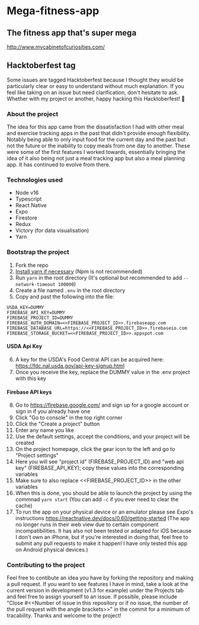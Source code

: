 # Mega-fitness-app
## The fitness app that's super mega
http://www.mycabinetofcuriosities.com/

## Hacktoberfest tag
Some issues are tagged Hacktoberfest because I thought they would be particularly clear or easy to understand without much explanation. If you feel like taking on an issue but need clarification, don't hesitate to ask. Whether with my project or another, happy hacking this Hacktoberfest! 🎃

### About the project
The idea for this app came from the dissatisfaction I had with other meal and exercise tracking apps in the past that didn't provide enough flexibility. Notably being able to only input food for the current day and the past but not the future or the inability to copy meals from one day to another. These were some of the first features I worked towards, essentially bringing the idea of it also being not just a meal tracking app but also a meal planning app. It has continued to evolve from there.

### Technologies used
* Node v16
* Typescript
* React Native
* Expo 
* Firestore
* Redux
* Victory (for data visualisation)
* Yarn

### Bootstrap the project
1. Fork the repo
2. [Install yarn if necessary](https://classic.yarnpkg.com/en/docs/install/) (Npm is not recommended)
3. Run ``yarn`` in the root directory (It's optional but recommended to add ``--network-timeout 100000``)
4. Create a file named ``.env`` in the root directory
5. Copy and past the following into the file: 
```
USDA_KEY=DUMMY
FIREBASE_API_KEY=DUMMY
FIREBASE_PROJECT_ID=DUMMY
FIREBASE_AUTH_DOMAIN=<<FIREBASE_PROJECT_ID>>.firebaseapp.com
FIREBASE_DATABASE_URL=https://<<FIREBASE_PROJECT_ID>>.firebaseio.com
FIREBASE_STORAGE_BUCKET=<<FIREBASE_PROJECT_ID>>.appspot.com
```
#### USDA Api Key
6. A key for the USDA's Food Central API can be acquired here: https://fdc.nal.usda.gov/api-key-signup.html
7. Once you receive the key, replace the DUMMY value in the .env project with this key
#### Firebase API keys
8. Go to https://firebase.google.com/ and sign up for a google account or sign in if you already have one
9. Click "Go to console" in the top right corner
10. Click the "Create a project" button
11. Enter any name you like
12. Use the default settings, accept the conditions, and your project will be created
13. On the project homepage, click the gear icon to the left and go to "Project settings"
14. Here you will see "project id" (FIREBASE_PROJECT_ID) and "web api key" (FIREBASE_API_KEY); copy these values into the corresponding variables
15. Make sure to also replace <<FIREBASE_PROJECT_ID>> in the other variables
16. When this is done, you should be able to launch the project by using the commnad ``yarn start`` (You can add ``-c`` if you ever need to clear the cache)
17. To run the app on your physical device or an emulator please see Expo's instructions https://reactnative.dev/docs/0.60/getting-started
(The app no longer runs in their web view due to certain component incompatibilities. It has also not been tested or adapted for iOS because I don't own an iPhone, but if you're interested in doing that, feel free to submit any pull requests to make it happen! I have only tested this app on Android physical devices.)

### Contributing to the project
Feel free to contibute an idea you have by forking the repository and making a pull request. If you want to see features I have in mind, take a look at the current version in development (v1.3 for example) under the Projects tab and feel free to assign yourself to an issue. If possible, please include "Close #<<Number of issue in this repository or if no issue, the number of the pull request with the angle brackets>>" in the commit for a minimum of tracability. Thanks and welcome to the project!